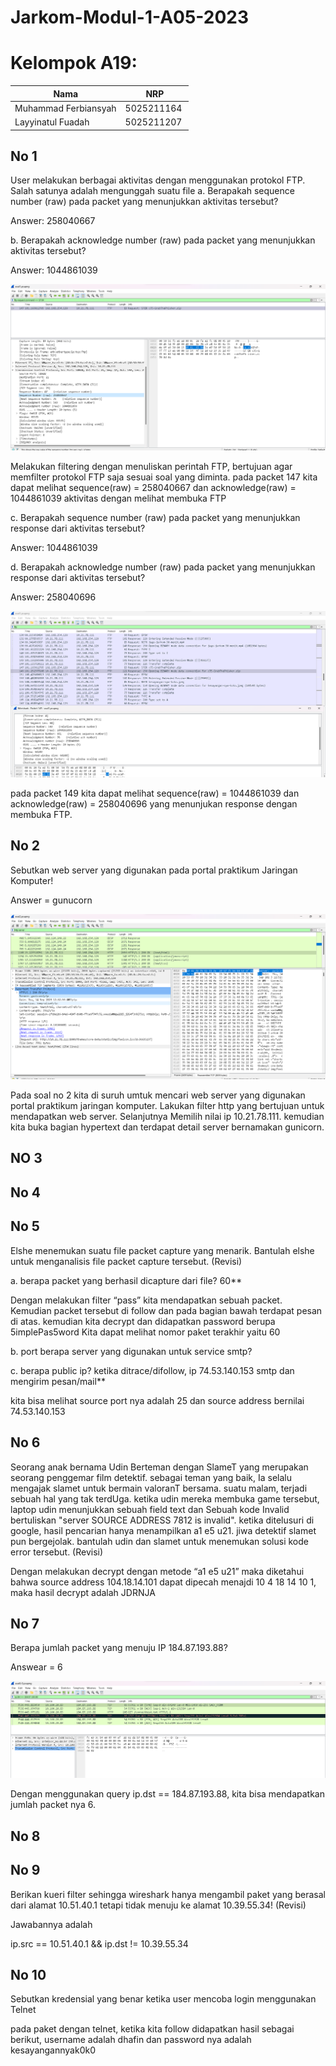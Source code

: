 # Jarkom-Modul-1-A05-2023

# Kelompok A19:
| Nama | NRP |
| ---------------------- | ---------- |
| Muhammad Ferbiansyah | 5025211164 |
| Layyinatul Fuadah | 5025211207 |

## No 1
User melakukan berbagai aktivitas dengan menggunakan protokol FTP. Salah satunya adalah mengunggah suatu file
a.	Berapakah sequence number (raw) pada packet yang menunjukkan aktivitas tersebut? 

Answer: 258040667

b.	Berapakah acknowledge number (raw) pada packet yang menunjukkan aktivitas tersebut?

Answer: 1044861039

![alt text](https://github.com/ayyfuadh/Jarkom-Modul-1-A05-2023/blob/main/img/jarkom%20soal%201%20juga.png?raw=true)

Melakukan filtering dengan menuliskan perintah FTP, bertujuan agar memfilter protokol FTP saja sesuai soal yang diminta. 
pada packet 147 kita dapat melihat sequence(raw) = 258040667 dan acknowledge(raw)  = 1044861039 aktivitas dengan melihat membuka FTP 

c.	Berapakah sequence number (raw) pada packet yang menunjukkan response dari aktivitas tersebut?

Answer: 1044861039

d.	Berapakah acknowledge number (raw) pada packet yang menunjukkan response dari aktivitas tersebut?

Answer: 258040696

![alt text](https://github.com/ayyfuadh/Jarkom-Modul-1-A05-2023/blob/main/img/jaekom%20soal%201.png?raw=true)

pada packet 149 kita dapat melihat sequence(raw) = 1044861039 dan acknowledge(raw) = 258040696 yang menunjukan response dengan membuka FTP.

## No 2
Sebutkan web server yang digunakan pada portal praktikum Jaringan Komputer!

Answer = gunucorn

![alt text](https://github.com/ayyfuadh/Jarkom-Modul-1-A05-2023/blob/main/img/soal%20no%202.png?raw=true)

Pada soal no 2 kita di suruh umtuk mencari web server yang digunakan portal praktikum jaringan komputer. Lakukan filter http yang bertujuan untuk mendapatkan web server.
Selanjutnya Memilih nilai ip 10.21.78.111. kemudian kita buka bagian hypertext dan terdapat detail server bernamakan gunicorn.

## NO 3

## No 4

## No 5
Elshe menemukan suatu file packet capture yang menarik. Bantulah elshe untuk menganalisis file packet capture tersebut. (Revisi)

a. berapa packet yang berhasil dicapture dari file? 60**

Dengan melakukan filter “pass” kita mendapatkan sebuah packet. Kemudian packet tersebut di follow dan pada bagian bawah terdapat pesan di atas. kemudian kita decrypt dan didapatkan password berupa 5implePas5word
Kita dapat melihat nomor paket terakhir yaitu 60

b. port berapa server yang digunakan untuk service smtp?

c. berapa public ip? ketika ditrace/difollow, ip 74.53.140.153 smtp dan mengirim pesan/mail**

kita bisa melihat source port nya adalah 25 dan source address bernilai 74.53.140.153

## No 6
Seorang anak bernama Udin Berteman dengan SlameT yang merupakan seorang penggemar film detektif. sebagai teman yang baik, Ia selalu mengajak slamet untuk bermain valoranT bersama. suatu malam, terjadi sebuah hal 
yang tak terdUga. ketika udin mereka membuka game tersebut, laptop udin menunjukkan sebuah field text dan Sebuah kode Invalid bertuliskan "server SOURCE ADDRESS 7812 is invalid". ketika ditelusuri di google, hasil 
pencarian hanya menampilkan a1 e5 u21. jiwa detektif slamet pun bergejolak. bantulah udin dan slamet untuk menemukan solusi kode error tersebut. (Revisi)

Dengan melakukan decrypt dengan metode “a1 e5 u21” maka diketahui bahwa source address 104.18.14.101 dapat dipecah menajdi 10 4 18 14 10 1, maka hasil decrypt adalah JDRNJA

## No 7
Berapa jumlah packet yang menuju IP 184.87.193.88?

Answear = 6

![alt text](https://github.com/ayyfuadh/Jarkom-Modul-1-A05-2023/blob/main/img/jarkom%20soal%207.png?raw=true)

Dengan menggunakan query ip.dst == 184.87.193.88, kita bisa mendapatkan jumlah packet nya  6.

## No 8

## No 9
Berikan kueri filter sehingga wireshark hanya mengambil paket yang berasal dari alamat 10.51.40.1 tetapi tidak menuju ke alamat 10.39.55.34! (Revisi)

Jawabannya adalah 

ip.src == 10.51.40.1 && ip.dst != 10.39.55.34

## No 10
Sebutkan kredensial yang benar ketika user mencoba login menggunakan Telnet

pada paket dengan telnet, ketika kita follow didapatkan hasil sebagai berikut, username adalah dhafin dan password nya adalah kesayangannyak0k0
